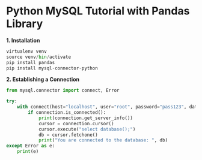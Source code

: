 # Python MySQL Tutorial with Pandas Library

**1. Installation**

```python
virtualenv venv
source venv/bin/activate
pip install pandas
pip install mysql-connector-python

```

**2. Establishing a Connection**

```python
from mysql.connector import connect, Error

try:
    with connect(host="localhost", user="root", password="pass123", database="db_name") as connection:
        if connection.is_connected():
            print(connection.get_server_info())
            cursor = connection.cursor()
            cursor.execute("select database();")
            db = cursor.fetchone()
            print("You are connected to the database: ", db)
except Error as e:
    print(e)

```
